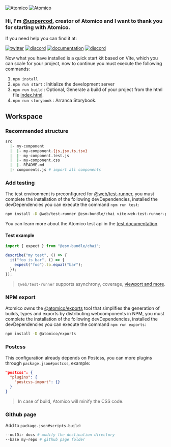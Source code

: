 ![Atomico](https://raw.githubusercontent.com/atomicojs/docs/master/.gitbook/assets/h4.svg)
![Atomico](https://raw.githubusercontent.com/atomicojs/docs/master/.gitbook/assets/h3.svg)

### Hi, I'm [@uppercod](https://twitter.com/uppercod), creator of Atomico and I want to thank you for starting with Atomico.

If you need help you can find it at:

[![twitter](https://raw.githubusercontent.com/atomicojs/docs/master/.gitbook/assets/twitter.svg)](https://twitter.com/atomicojs)
[![discord](https://raw.githubusercontent.com/atomicojs/docs/master/.gitbook/assets/discord.svg)](https://discord.gg/7z3rNhmkNE)
[![documentation](https://raw.githubusercontent.com/atomicojs/docs/master/.gitbook/assets/doc-1.svg)](https://atomico.gitbook.io/doc/)
[![discord](https://raw.githubusercontent.com/atomicojs/docs/master/.gitbook/assets/doc.svg)](https://webcomponents.dev/edit/collection/F7dm6YnMEDRtAl57RTXU/d6E4w07fsQbb0CelYQac)

Now what you have installed is a quick start kit based on Vite, which you can scale for your project, now to continue you must execute the following commands:

1. `npm install`
2. `npm run start` : Initialize the development server
3. `npm run build` : Optional, Generate a build of your project from the html file [index.html](index.html).
4. `npm run storybook` : Arranca Storybook.

## Workspace

### Recommended structure

```bash
src
  |- my-component
  |  |- my-component.{js,jsx,ts,tsx}
  |  |- my-component.test.js
  |  |- my-component.css
  |  |- README.md
  |- components.js # import all components
```

### Add testing

The test environment is preconfigured for [@web/test-runner](https://modern-web.dev/docs/test-runner/overview/), you must complete the installation of the following devDependencies, installed the devDependencies you can execute the command `npm run test`:

```bash
npm install -D @web/test-runner @esm-bundle/chai vite-web-test-runner-plugin
```

You can learn more about the Atomico test api in the [test documentation](https://atomico.gitbook.io/doc/api/testing).

#### Test example

```js
import { expect } from "@esm-bundle/chai";

describe("my test", () => {
  it("foo is bar", () => {
    expect("foo").to.equal("bar");
  });
});
```

> `@web/test-runner` supports asynchrony, coverage, [viewport and more](https://modern-web.dev/docs/test-runner/commands/).

### NPM export

Atomico owns the [@atomico/exports](https://atomico.gitbook.io/doc/atomico/atomico-exports) tool that simplifies the generation of builds, types and exports by distributing webcomponents in NPM, you must complete the installation of the following devDependencies, installed the devDependencies you can execute the command `npm run exports`:

```bash
npm install -D @atomico/exports
```

### Postcss

This configuration already depends on Postcss, you can more plugins through `package.json#postcss`, example:

```json
"postcss": {
  "plugins": {
    "postcss-import": {}
  }
}
```

> In case of build, Atomico will minify the CSS code.

### Github page

Add to `package.json#scripts.build`:

```bash
--outDir docs # modify the destination directory
--base my-repo # github page folder
```
